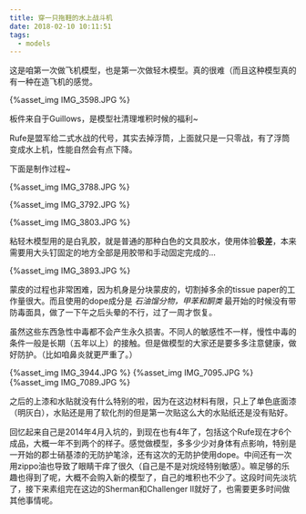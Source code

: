 ```yaml
---
title: 穿一只拖鞋的水上战斗机
date: 2018-02-10 10:11:51
tags:
  - models
---
```


这是咱第一次做飞机模型，也是第一次做轻木模型。真的很难（而且这种模型真的有一种在造飞机的感觉。

{%asset_img IMG_3598.JPG %}

板件来自于Guillows，是模型社清理堆积时候的福利~

Rufe是盟军给二式水战的代号，其实去掉浮筒，上面就只是一只零战，有了浮筒变成水上机，性能自然会有点下降。
<!-- more -->
下面是制作过程~

{%asset_img IMG_3788.JPG %}

{%asset_img IMG_3792.JPG %}

{%asset_img IMG_3803.JPG %}

粘轻木模型用的是白乳胶，就是普通的那种白色的文具胶水，使用体验**极差**，本来需要用大头钉固定的地方全部是用胶带和手动固定完成的...

{%asset_img IMG_3893.JPG %}

蒙皮的过程也非常困难，因为机身是分块蒙皮的，切割掉多余的tissue paper的工作量很大。而且使用的dope成分是 *石油馏分物，甲苯和酮类* 最开始的时候没有带防毒面具，做了一下午之后头晕的不行，过了一周才恢复。

虽然这些东西急性中毒都不会产生永久损害。不同人的敏感性不一样，慢性中毒的条件一般是长期（五年以上）的接触。但是做模型的大家还是要多多注意健康，做好防护。（比如咱鼻炎就更严重了。）

{%asset_img IMG_3944.JPG %}
{%asset_img IMG_7095.JPG %}
{%asset_img IMG_7089.JPG %}

之后的上漆和水贴就没有什么特别的啦，因为在这边材料有限，只上了单色底面漆（明灰白），水贴还是用了软化剂的但是第一次贴这么大的水贴纸还是没有贴好。

回忆起来自己是2014年4月入坑的，到现在也有4年了，包括这个Rufe现在才6个成品，大概一年不到两个的样子。感觉做模型，多多少少对身体有点影响，特别是一开始的郡士硝基漆的无防护笔涂，还有这次的无防护使用dope。中间还有一次用zippo油也导致了眼睛干痒了很久（自己是不是对烷烃特别敏感）。嘛足够的乐趣也得到了呢，大概不会购入新的模型了，自己的堆积也不少了。这段时间先淡坑了，接下来素组完在这边的Sherman和Challenger II就好了，也需要更多时间做其他事情呢。
